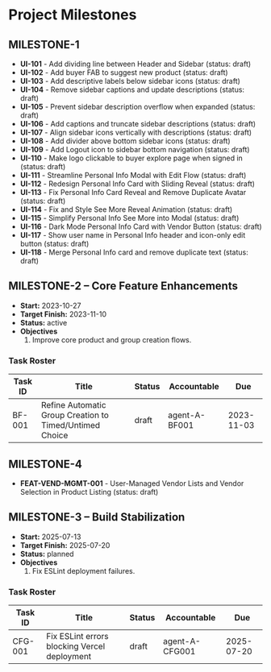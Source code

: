 # Project Milestones

## MILESTONE-1
- **UI-101** - Add dividing line between Header and Sidebar (status: draft)
- **UI-102** - Add buyer FAB to suggest new product (status: draft)
- **UI-103** - Add descriptive labels below sidebar icons (status: draft)
- **UI-104** - Remove sidebar captions and update descriptions (status: draft)
- **UI-105** - Prevent sidebar description overflow when expanded (status: draft)
- **UI-106** - Add captions and truncate sidebar descriptions (status: draft)
- **UI-107** - Align sidebar icons vertically with descriptions (status: draft)
- **UI-108** - Add divider above bottom sidebar icons (status: draft)
- **UI-109** - Add Logout icon to sidebar bottom navigation (status: draft)
- **UI-110** - Make logo clickable to buyer explore page when signed in (status: draft)
- **UI-111** - Streamline Personal Info Modal with Edit Flow (status: draft)
- **UI-112** - Redesign Personal Info Card with Sliding Reveal (status: draft)
- **UI-113** - Fix Personal Info Card Reveal and Remove Duplicate Avatar (status: draft)
- **UI-114** - Fix and Style See More Reveal Animation (status: draft)
- **UI-115** - Simplify Personal Info See More into Modal (status: draft)
- **UI-116** - Dark Mode Personal Info Card with Vendor Button (status: draft)
- **UI-117** - Show user name in Personal Info header and icon-only edit button (status: draft)
- **UI-118** - Merge Personal Info card and remove duplicate text (status: draft)

## MILESTONE-2 – Core Feature Enhancements
- **Start:** 2023-10-27
- **Target Finish:** 2023-11-10
- **Status:** active
- **Objectives**
  1. Improve core product and group creation flows.
### Task Roster
| Task ID | Title                                                  | Status | Accountable     | Due        |
|---------|--------------------------------------------------------|--------|-----------------|------------|
| BF-001  | Refine Automatic Group Creation to Timed/Untimed Choice | draft  | agent-A-BF001   | 2023-11-03 |

## MILESTONE-4
- **FEAT-VEND-MGMT-001** - User-Managed Vendor Lists and Vendor Selection in Product Listing (status: draft)

## MILESTONE-3 – Build Stabilization
- **Start:** 2025-07-13
- **Target Finish:** 2025-07-20
- **Status:** planned
- **Objectives**
  1. Fix ESLint deployment failures.
### Task Roster
| Task ID | Title | Status | Accountable | Due |
|---------|-------|--------|-------------|-----|
| CFG-001 | Fix ESLint errors blocking Vercel deployment | draft | agent-A-CFG001 | 2025-07-20 |
